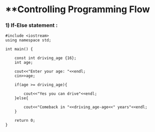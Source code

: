 # **Controlling Programming Flow

### **1) If-Else statement** :
```
#include <iostream>
using namespace std;

int main() {
    
    const int driving_age {16};
    int age;
    
    cout<<"Enter your age: "<<endl;
    cin>>age;
    
    if(age >= driving_age){
        
        cout<<"Yes you can drive"<<endl;
    }else{
        
        cout<<"Comeback in "<<driving_age-age<<" years"<<endl;
    }
    
    return 0;
}
```
